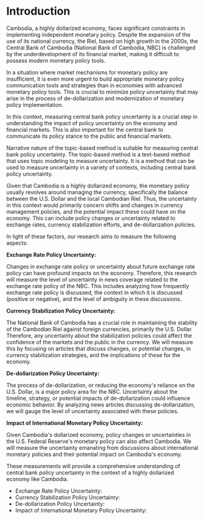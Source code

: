 # Introduction

Cambodia, a highly dollarized economy, faces significant constraints in implementing independent monetary policy. Despite the expansion of the use of its national currency, the Riel, based on high growth in the 2000s, the Central Bank of Cambodia (National Bank of Cambodia, NBC) is challenged by the underdevelopment of its financial market, making it difficult to possess modern monetary policy tools.

In a situation where market mechanisms for monetary policy are insufficient, it is even more urgent to build appropriate monetary policy communication tools and strategies than in economies with advanced monetary policy tools. This is crucial to minimize policy uncertainty that may arise in the process of de-dollarization and modernization of monetary policy implementation.

In this context, measuring central bank policy uncertainty is a crucial step in understanding the impact of policy uncertainty on the economy and financial markets. This is also important for the central bank to communicate its policy stance to the public and financial markets.

Narrative nature of the topic-based method is suitable for measuring central bank policy uncertainty. The topic-based method is a text-based method that uses topic modeling to measure uncertainty. It is a method that can be used to measure uncertainty in a variety of contexts, including central bank policy uncertainty.

Given that Cambodia is a highly dollarized economy, the monetary policy usually revolves around managing the currency, specifically the balance between the U.S. Dollar and the local Cambodian Riel. Thus, the uncertainty in this context would primarily concern shifts and changes in currency management policies, and the potential impact these could have on the economy. This can include policy changes or uncertainty related to exchange rates, currency stabilization efforts, and de-dollarization policies.

In light of these factors, our research aims to measure the following aspects:

**Exchange Rate Policy Uncertainty:**

Changes in exchange rate policy or uncertainty about future exchange rate policy can have profound impacts on the economy. Therefore, this research will measure the level of uncertainty in news coverage related to the exchange rate policy of the NBC. This includes analyzing how frequently exchange rate policy is discussed, the context in which it is discussed (positive or negative), and the level of ambiguity in these discussions.

**Currency Stabilization Policy Uncertainty:**

The National Bank of Cambodia has a crucial role in maintaining the stability of the Cambodian Riel against foreign currencies, primarily the U.S. Dollar. Therefore, any uncertainty about the stabilization policies could affect the confidence of the markets and the public in the currency. We will measure this by focusing on articles that discuss changes, or potential changes, in currency stabilization strategies, and the implications of these for the economy.

**De-dollarization Policy Uncertainty:**

The process of de-dollarization, or reducing the economy's reliance on the U.S. Dollar, is a major policy area for the NBC. Uncertainty about the timeline, strategy, or potential impacts of de-dollarization could influence economic behavior. By analyzing news articles discussing de-dollarization, we will gauge the level of uncertainty associated with these policies.

**Impact of International Monetary Policy Uncertainty:**

Given Cambodia's dollarized economy, policy changes or uncertainties in the U.S. Federal Reserve's monetary policy can also affect Cambodia. We will measure the uncertainty emanating from discussions about international monetary policies and their potential impact on Cambodia's economy.

These measurements will provide a comprehensive understanding of central bank policy uncertainty in the context of a highly dollarized economy like Cambodia.

- Exchange Rate Policy Uncertainty:
- Currency Stabilization Policy Uncertainty:
- De-dollarization Policy Uncertainty:
- Impact of International Monetary Policy Uncertainty:
